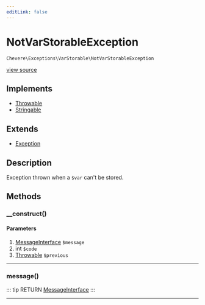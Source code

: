 ```yaml
---
editLink: false
---
```


# NotVarStorableException

`Chevere\Exceptions\VarStorable\NotVarStorableException`

[view source](https://github.com/chevere/chevere/blob/master/src/Chevere/Exceptions/VarStorable/NotVarStorableException.php)

## Implements

- [Throwable](https://www.php.net/manual/class.throwable)
- [Stringable](https://www.php.net/manual/class.stringable)

## Extends

- [Exception](../Core/Exception.md)

## Description

Exception thrown when a `$var` can't be stored.

## Methods

### __construct()

#### Parameters

1. [MessageInterface](../../Interfaces/Message/MessageInterface.md) `$message`
2. int `$code`
3. [Throwable](https://www.php.net/manual/class.throwable) `$previous`

---

### message()

::: tip RETURN
[MessageInterface](../../Interfaces/Message/MessageInterface.md)
:::

---
